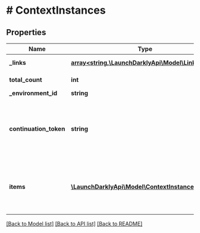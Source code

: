 # # ContextInstances

## Properties

Name | Type | Description | Notes
------------ | ------------- | ------------- | -------------
**_links** | [**array<string,\LaunchDarklyApi\Model\Link>**](Link.md) | The location and content type of related resources | [optional]
**total_count** | **int** | The number of unique context instances | [optional]
**_environment_id** | **string** | The environment ID |
**continuation_token** | **string** | An obfuscated string that references the last context instance on the previous page of results. You can use this for pagination, however, we recommend using the &lt;code&gt;next&lt;/code&gt; link instead. | [optional]
**items** | [**\LaunchDarklyApi\Model\ContextInstanceRecord[]**](ContextInstanceRecord.md) | A collection of context instances. Can include multiple versions of context instances that have the same &lt;code&gt;id&lt;/code&gt;, but different &lt;code&gt;applicationId&lt;/code&gt;s. |

[[Back to Model list]](../../README.md#models) [[Back to API list]](../../README.md#endpoints) [[Back to README]](../../README.md)
